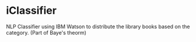 # iClassifier
NLP Classifier using IBM Watson to distribute the library books based on the category. (Part of Baye's theorm)
